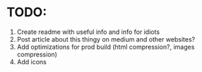 # TODO:
1. Create readme with useful info and info for idiots
2. Post article about this thingy on medium and other websites?
3. Add optimizations for prod build (html compression?, images compression)
4. Add icons
